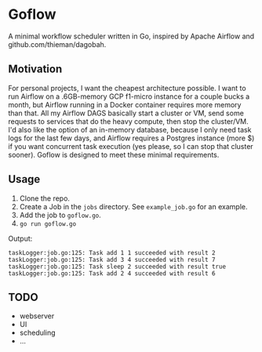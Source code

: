 # Goflow

A minimal workflow scheduler written in Go, inspired by Apache Airflow and github.com/thieman/dagobah.

## Motivation

For personal projects, I want the cheapest architecture possible. I want to run Airflow on a .6GB-memory GCP f1-micro instance for a couple bucks a month, but Airflow running in a Docker container requires more memory than that. All my Airflow DAGS basically start a cluster or VM, send some requests to services that do the heavy compute, then stop the cluster/VM. I'd also like the option of an in-memory database, because I only need task logs for the last few days, and Airflow requires a Postgres instance (more $) if you want concurrent task execution (yes please, so I can stop that cluster sooner). Goflow is designed to meet these minimal requirements.

## Usage

1. Clone the repo.
2. Create a Job in the `jobs` directory. See `example_job.go` for an example.
3. Add the job to `goflow.go`.
4. `go run goflow.go`

Output:
```
taskLogger:job.go:125: Task add 1 1 succeeded with result 2
taskLogger:job.go:125: Task add 3 4 succeeded with result 7
taskLogger:job.go:125: Task sleep 2 succeeded with result true
taskLogger:job.go:125: Task add 2 4 succeeded with result 6
```

## TODO

- webserver
- UI
- scheduling
- ...
